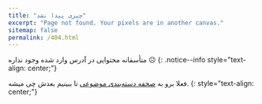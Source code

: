 ```yaml
---
title: "چیزی پیدا نشد"
excerpt: "Page not found. Your pixels are in another canvas."
sitemap: false
permalink: /404.html
---
```


متأسفانه محتوایی در آدرس وارد شده وجود نداره ☹️
{: .notice--info style="text-align: center;"}

فعلا برو به [صحفه دسته‌بندی موضوعی](/tags/) تا ببینیم بعدش چی میشه.
{: style="text-align: center;"}
